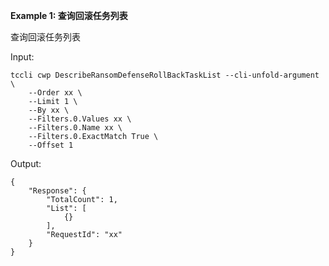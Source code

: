 **Example 1: 查询回滚任务列表**

查询回滚任务列表

Input: 

```
tccli cwp DescribeRansomDefenseRollBackTaskList --cli-unfold-argument  \
    --Order xx \
    --Limit 1 \
    --By xx \
    --Filters.0.Values xx \
    --Filters.0.Name xx \
    --Filters.0.ExactMatch True \
    --Offset 1
```

Output: 
```
{
    "Response": {
        "TotalCount": 1,
        "List": [
            {}
        ],
        "RequestId": "xx"
    }
}
```

